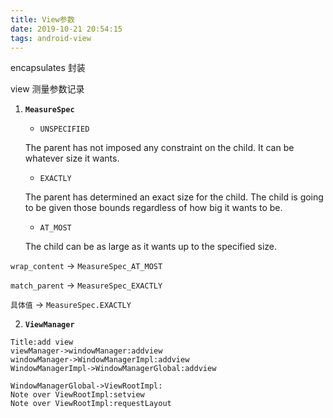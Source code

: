 ```yaml
---
title: View参数
date: 2019-10-21 20:54:15
tags: android-view
---
```

encapsulates 封装

view 测量参数记录
<!-- more -->
1. **`MeasureSpec`**

   - `UNSPECIFIED`

    The parent has not imposed any constraint on the child. It can be whatever size it wants.
   - `EXACTLY`

    The parent has determined an exact size for the child. The child is going to be given those bounds regardless of how big it wants to be.

   - `AT_MOST`

    The child can be as large as it wants up to the specified size.

`wrap_content` -> `MeasureSpec_AT_MOST`

`match_parent` -> `MeasureSpec_EXACTLY`

`具体值` -> `MeasureSpec.EXACTLY`

2. **`ViewManager`**

```sequence
Title:add view
viewManager->windowManager:addview
windowManager->WindowManagerImpl:addview
WindowManagerImpl->WindowManagerGlobal:addview
```
```sequence
WindowManagerGlobal->ViewRootImpl:
Note over ViewRootImpl:setview
Note over ViewRootImpl:requestLayout
```
